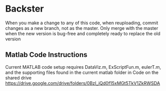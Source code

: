 # Backster

When you make a change to any of this code, when reuploading, commit changes as a new branch, not as the master. Only merge with the master when the new version is bug-free and completely ready to replace the old version

## Matlab Code Instructions
Current MATLAB code setup requires DataViz.m, ExScriptFun.m, eulerT.m, and the supporting files found in the current matlab folder in Code on the shared drive https://drive.google.com/drive/folders/0BzI_iQd0f15xMGt5TkV1ZkRWSDA
